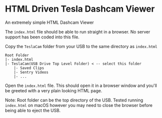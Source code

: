 # HTML Driven Tesla Dashcam Viewer
An extremely simple HTML Dashcam Viewer

The `index.html` file should be able to run straight in a browser. No server support has been coded into this file.

Copy the `TeslaCam` folder from your USB to the same directory as `index.html`
```
Root Folder
|- index.html
|- TeslaCam(USB Drive Top Level Folder) < -- select this folder
    |- Saved Clips
    |- Sentry Videos
    |- ...
```
Open the `index.html` file. This should open it in a browser window and you'll be greeted with a very plain looking HTML page.

Note: Root folder can be the top directory of the USB.
Tested running `index.html` on macOS however you may need to close the browser before being able to eject the USB.
